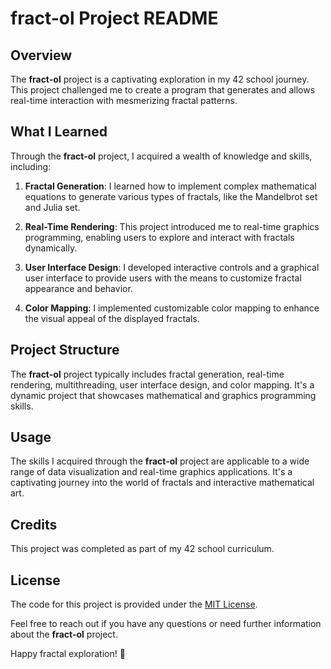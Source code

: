 # fract-ol Project README

## Overview

The **fract-ol** project is a captivating exploration in my 42 school journey. This project challenged me to create a program that generates and allows real-time interaction with mesmerizing fractal patterns.

## What I Learned

Through the **fract-ol** project, I acquired a wealth of knowledge and skills, including:

1. **Fractal Generation**: I learned how to implement complex mathematical equations to generate various types of fractals, like the Mandelbrot set and Julia set.

2. **Real-Time Rendering**: This project introduced me to real-time graphics programming, enabling users to explore and interact with fractals dynamically.

3. **User Interface Design**: I developed interactive controls and a graphical user interface to provide users with the means to customize fractal appearance and behavior.

4. **Color Mapping**: I implemented customizable color mapping to enhance the visual appeal of the displayed fractals.

## Project Structure

The **fract-ol** project typically includes fractal generation, real-time rendering, multithreading, user interface design, and color mapping. It's a dynamic project that showcases mathematical and graphics programming skills.

## Usage

The skills I acquired through the **fract-ol** project are applicable to a wide range of data visualization and real-time graphics applications. It's a captivating journey into the world of fractals and interactive mathematical art.

## Credits

This project was completed as part of my 42 school curriculum.

## License

The code for this project is provided under the [MIT License](LICENSE).

Feel free to reach out if you have any questions or need further information about the **fract-ol** project.

Happy fractal exploration! 🚀
